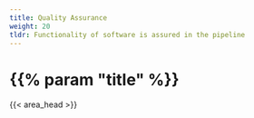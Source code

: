 ```yaml
---
title: Quality Assurance
weight: 20
tldr: Functionality of software is assured in the pipeline
---
```


# {{% param "title" %}}
{{< area_head >}}

